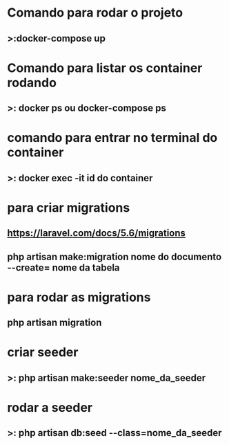 # Comando para rodar o projeto
##  >:docker-compose up


# Comando para listar os container rodando
## >: docker ps  ou docker-compose ps

# comando para entrar no terminal do container
## >: docker exec -it id do container


# para criar migrations 
## https://laravel.com/docs/5.6/migrations 
## php artisan make:migration nome do documento --create= nome da tabela

# para rodar as migrations
## php artisan migration

# criar seeder
## >: php artisan make:seeder nome_da_seeder

# rodar a seeder
## >: php artisan db:seed --class=nome_da_seeder
